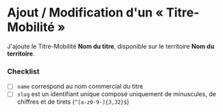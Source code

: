 # Ajout / Modification d'un « Titre-Mobilité »

J'ajoute le Titre-Mobilité **Nom du titre**, disponible sur le territoire **Nom du territoire**.

### Checklist

- [ ] `name` correspond au nom commercial du titre
- [ ] `slug` est un identifiant unique composé uniquement de minuscules, de chiffres et de tirets (`^[a-z0-9-]{3,32}$`)
